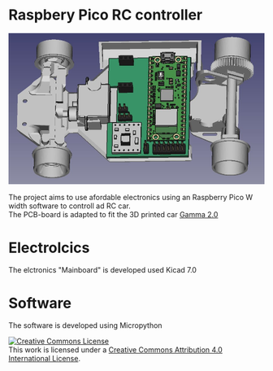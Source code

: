 # Raspbery Pico RC controller
<img src="images/Freecad_gemma_electronics.jpg" width="700">

The project aims to use afordable electronics using an Raspberry Pico W width software to controll ad RC car. <br>
The PCB-board is adapted to fit the 3D printed car [Gamma 2.0](https://cults3d.com/en/3d-model/gadget/gamma-2-demo)

# Electrolcics 
The elctronics "Mainboard" is developed used Kicad 7.0

# Software
The software is developed using Micropython






<a rel="license" href="http://creativecommons.org/licenses/by/4.0/"><img alt="Creative Commons License" style="border-width:0" src="https://i.creativecommons.org/l/by/4.0/88x31.png" /></a><br />This work is licensed under a <a rel="license" href="http://creativecommons.org/licenses/by/4.0/">Creative Commons Attribution 4.0 International License</a>.

